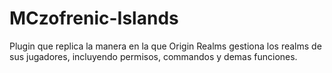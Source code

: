 # MCzofrenic-Islands
Plugin que replica la manera en la que Origin Realms gestiona los realms de sus jugadores, incluyendo permisos, commandos y demas funciones.



